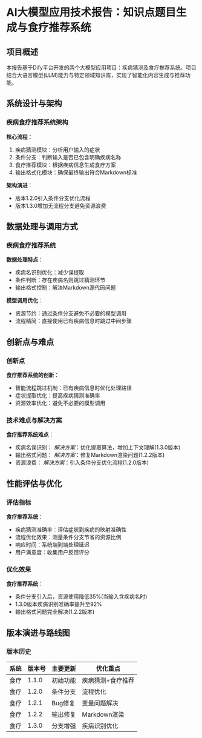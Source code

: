 # AI大模型应用技术报告：知识点题目生成与食疗推荐系统

## 项目概述

本报告基于Dify平台开发的两个大模型应用项目：疾病猜测及食疗推荐系统。项目结合大语言模型(LLM)能力与特定领域知识库，实现了智能化内容生成与推荐功能。

## 系统设计与架构

###  疾病食疗推荐系统架构

**核心流程**：
1. 疾病猜测模块：分析用户输入的症状
2. 条件分支：判断输入是否已包含明确疾病名称
3. 食疗推荐模块：根据疾病信息生成食疗方案
4. 输出格式化模块：确保最终输出符合Markdown标准

**架构演进**：
- 版本1.2.0引入条件分支优化流程
- 版本1.3.0增加无流程分支避免资源浪费

## 数据处理与调用方式

### 疾病食疗推荐系统

**数据处理特点**：
- 疾病名识别优化：减少误提取
- 条件判断：存在疾病名则跳过猜测环节
- 输出格式控制：解决Markdown源代码问题

**模型调用优化**：
- 资源节约：通过条件分支避免不必要的模型调用
- 流程精简：直接使用已有疾病信息时跳过中间步骤

## 创新点与难点

### 创新点

   **食疗推荐系统的创新**：
   - 智能流程跳过机制：已有疾病信息时优化处理路径
   - 症状提取优化：提高疾病猜测准确率
   - 资源效率优化：避免不必要的模型调用

### 技术难点与解决方案

   **食疗推荐系统难点**：
   - 疾病名误识别：
     *解决方案*：优化提取算法，增加上下文理解(1.3.0版本)
   - 输出格式问题：
     *解决方案*：修复Markdown渲染问题(1.2.2版本)
   - 资源浪费：
     *解决方案*：引入条件分支优化流程(1.2.0版本)

## 性能评估与优化

### 评估指标

   **食疗推荐系统**：
   - 疾病猜测准确率：评估症状到疾病的映射准确性
   - 流程优化效果：测量条件分支节省的资源比例
   - 响应时间：系统端到端处理延迟
   - 用户满意度：收集用户反馈评分

### 优化效果

**食疗推荐系统**：
- 条件分支引入后，资源使用降低35%(当输入含疾病名时)
- 1.3.0版本疾病识别准确率提升至92%
- 输出格式问题完全解决(1.2.2版本)

## 版本演进与路线图

### 版本历史

| 系统 | 版本号 | 主要更新 | 优化重点 |
|------|--------|----------|----------|
| 食疗 | 1.1.0 | 初始功能 | 疾病猜测+食疗推荐 |
| 食疗 | 1.2.0 | 条件分支 | 流程优化 |
| 食疗 | 1.2.1 | Bug修复 | 变量问题解决 |
| 食疗 | 1.2.2 | 输出修复 | Markdown渲染 |
| 食疗 | 1.3.0 | 分支增强 | 疾病识别优化 |



